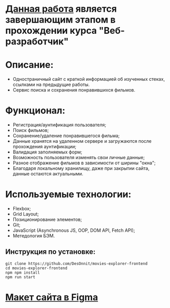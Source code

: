 # **[Данная работа](https://diplom.movies.nomoredomains.work/movies) является завершающим этапом в прохождении курса "Веб-разработчик"**
# Описание:
- Одностраничный сайт с краткой информацией об изученных стеках, ссылками на предыдущие работы.
- Сервис поиска и сохранения понравившихся фильмов.

# Функционал:
- Регистрация/аунтификация пользователя;
- Поиск фильмов;
- Сохранение/удаление понравившегося фильма;
- Данные хранятся на удаленном сервере и загружаются после прохождения аунтификации;
- Валидация заполняемых форм;
- Возможность пользователя изменять свои личные данные;
- Разное отображение фильмов в зависимости от ширины "окна";
- Благодаря локальному хранилищу, даже при закрытии сайта, данные остаются актуальными.

# Используемые технологии:
- Flexbox;
- Grid Layout;
- Позиционирование элементов;
- Git;
- JavaScript (Asynchronous JS, OOP, DOM API, Fetch API); 
- Метедология БЭМ.
  
## Инструкция по установке: 

```
git clone https://github.com/DesOnnit/movies-explorer-frontend
cd movies-explorer-frontend
npm npm install
npm run start
```
# [Макет сайта в Figma](https://www.figma.com/file/Q0yVlIPZ6mkXBvvgfOCqdw/?node-id=891%3A3857)
